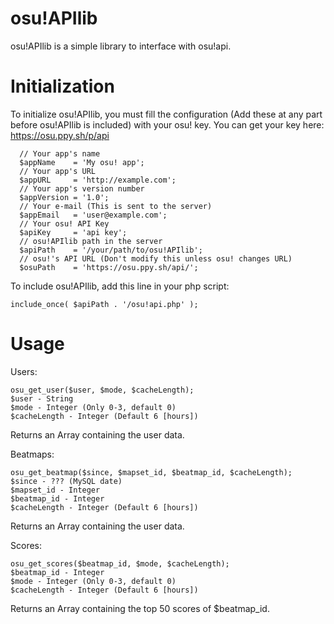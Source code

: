 osu!APIlib
===========

osu!APIlib is a simple library to interface with osu!api.

Initialization
==============

To initialize osu!APIlib, you must fill the configuration (Add these at any part before osu!APIlib is included) with your osu! key. You can get your key here: https://osu.ppy.sh/p/api

````
  // Your app's name
  $appName    = 'My osu! app';
  // Your app's URL
  $appURL     = 'http://example.com';
  // Your app's version number
  $appVersion = '1.0';
  // Your e-mail (This is sent to the server)
  $appEmail   = 'user@example.com';
  // Your osu! API Key
  $apiKey     = 'api key';
  // osu!APIlib path in the server
  $apiPath    = '/your/path/to/osu!APIlib';
  // osu!'s API URL (Don't modify this unless osu! changes URL)
  $osuPath    = 'https://osu.ppy.sh/api/';
````

To include osu!APIlib, add this line in your php script:
````
include_once( $apiPath . '/osu!api.php' );
````

Usage
=====

Users:
````
osu_get_user($user, $mode, $cacheLength);
$user - String
$mode - Integer (Only 0-3, default 0)
$cacheLength - Integer (Default 6 [hours])
````
Returns an Array containing the user data.

Beatmaps:
````
osu_get_beatmap($since, $mapset_id, $beatmap_id, $cacheLength);
$since - ??? (MySQL date)
$mapset_id - Integer
$beatmap_id - Integer
$cacheLength - Integer (Default 6 [hours])
````
Returns an Array containing the user data.

Scores:
````
osu_get_scores($beatmap_id, $mode, $cacheLength);
$beatmap_id - Integer
$mode - Integer (Only 0-3, default 0)
$cacheLength - Integer (Default 6 [hours])
````
Returns an Array containing the top 50 scores of $beatmap_id.
